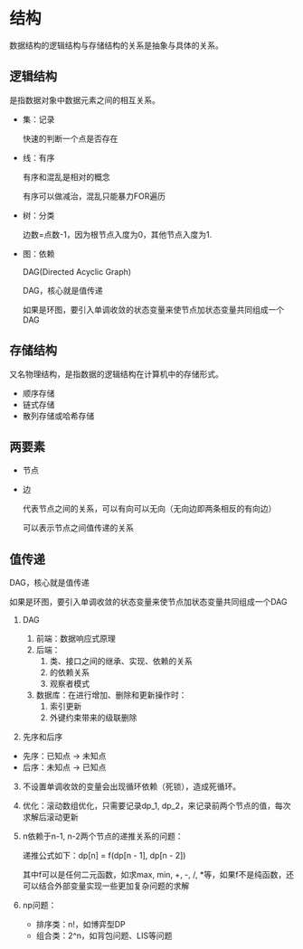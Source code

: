 # 结构

数据结构的逻辑结构与存储结构的关系是抽象与具体的关系。



## 逻辑结构

是指数据对象中数据元素之间的相互关系。

- 集：记录

   快速的判断一个点是否存在

- 线：有序

   有序和混乱是相对的概念

   有序可以做减治，混乱只能暴力FOR遍历

- 树：分类

   边数=点数-1，因为根节点入度为0，其他节点入度为1.

- 图：依赖

   DAG(Directed Acyclic Graph)
   
   DAG，核心就是值传递
   
   如果是环图，要引入单调收敛的状态变量来使节点加状态变量共同组成一个DAG





## 存储结构

又名物理结构，是指数据的逻辑结构在计算机中的存储形式。

- 顺序存储
- 链式存储
- 散列存储或哈希存储





## 两要素

- 节点

- 边

  代表节点之间的关系，可以有向可以无向（无向边即两条相反的有向边）
  
  可以表示节点之间值传递的关系



## 值传递

DAG，核心就是值传递

如果是环图，要引入单调收敛的状态变量来使节点加状态变量共同组成一个DAG

1. DAG

     1. 前端：数据响应式原理
     2. 后端：
        1. 类、接口之间的继承、实现、依赖的关系
        1. 的依赖关系
        2. 观察者模式
     3. 数据库：在进行增加、删除和更新操作时：
        1. 索引更新
        2. 外键约束带来的级联删除
     
2. 先序和后序
  - 先序：已知点 -> 未知点
  - 后序：未知点 ->  已知点
  
3. 不设置单调收敛的变量会出现循环依赖（死锁），造成死循环。

4. 优化：滚动数组优化，只需要记录dp_1, dp_2，来记录前两个节点的值，每次求解后滚动更新

5. n依赖于n-1, n-2两个节点的递推关系的问题：

     递推公式如下：dp[n] = f(dp[n - 1], dp[n - 2])

     其中f可以是任何二元函数，如求max, min, +, -, /, *等，如果f不是纯函数，还可以结合外部变量实现一些更加复杂问题的求解

6. np问题：

     - 排序类：n!，如博弈型DP
     - 组合类：2^n，如背包问题、LIS等问题



